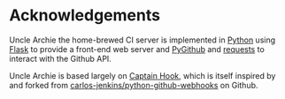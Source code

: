 # Acknowledgements

Uncle Archie the home-brewed CI server is implemented
in [Python](https://python.org)
using [Flask](http://flask.pocoo.org/)
to provide a front-end web server and
[PyGithub](https://pygithub.readthedocs.io/en/latest/)
and [requests](http://docs.python-requests.org/en/master/)
to interact with the Github API.

Uncle Archie is based largely on 
[Captain Hook](https://pages.charlesreid1.com/b-captain-hook/),
which is itself inspired by and forked from
[carlos-jenkins/python-github-webhooks](https://github.com/carlos-jenkins/python-github-webhooks)
on Github.



